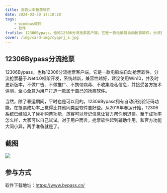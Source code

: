 ```yaml
---
title: 高铁火车抢票软件
date: 2024-03-30 17:10:20
tags:
    - windows软件
    - 软件
frofile: 12306Bypass，也称12306分流抢票客户端，它是一款电脑端自动抢票软件，分流抢票基于.Net4.0框架开发，系统越新，兼容性越好，建议使用Win10
cover: /img/card-img/cyqprj_s.jpg
---
```


## 12306Bypass分流抢票

12306Bypass，也称12306分流抢票客户端，它是一款电脑端自动抢票软件，分流抢票基于.Net4.0框架开发，系统越新，兼容性越好，建议使用Win10，并及时更新版本，不做广告、不做推广、不携带病毒、不收集隐私信息，并接受各方技术评测，全心全意为用户打造一款属于自己的抢票软件。

当然，除了春运期间，平时也是可以用的。12306Bypass拥有自动识别验证码功能，在抢票成功率上觉得比其他同类型软件要好些。从2019年春运开始，12306系统已经加入了候补购票功能，旅客可以登记信息让官方帮你刷退票。至于成功率怎么样，大家可以自己试试。对于用户而言，抢票软件起到辅助作用，和官方功能大同小异，两手准备就是了。

## 截图

![](/img/card-img/cyqprj.jpg)

## 参与方式

软件下载地址：https://www.bypass.cn/
